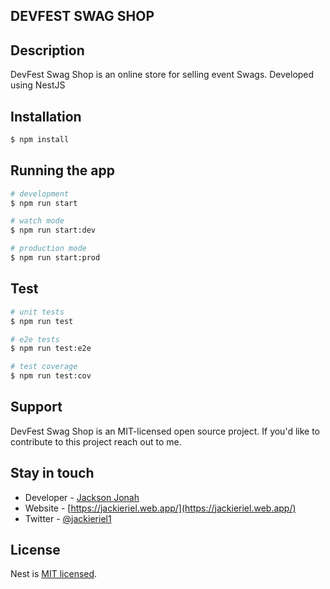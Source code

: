 <p style="text-algin:center">
 <h2>DEVFEST SWAG SHOP</h2>
</p>

## Description

DevFest Swag Shop is an online store for selling event Swags. Developed using NestJS

## Installation

```bash
$ npm install
```

## Running the app

```bash
# development
$ npm run start

# watch mode
$ npm run start:dev

# production mode
$ npm run start:prod
```

## Test

```bash
# unit tests
$ npm run test

# e2e tests
$ npm run test:e2e

# test coverage
$ npm run test:cov
```

## Support

DevFest Swag Shop is an MIT-licensed open source project. If you'd like to contribute to this project reach out to me.

## Stay in touch

- Developer - [Jackson Jonah](https://github.com/Jackieriel/)
- Website - [https://jackieriel.web.app/](https://jackieriel.web.app/)
- Twitter - [@jackieriel1](https://twitter.com/jackieriel1)

## License

Nest is [MIT licensed](LICENSE).

